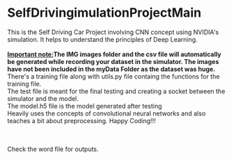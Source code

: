 # SelfDrivingimulationProjectMain
This is the Self Driving Car Project involving CNN concept using NVIDIA's simulation. It helps to understand the principles of Deep Learning.
<br><br><b><u>Important note:</u>The IMG images folder and the csv file will automatically be generated while recording your dataset in the simulator. The images have not been 
included in the myData Folder as the dataset was huge.</b><br>
There's a training file along with utils.py file containg the functions for the training file.<br>
The test file is meant for the final testing and creating a socket between the simulator and the model.<br>
The model.h5 file is the model generated after testing<br>
Heavily uses the concepts of convolutional neural networks and also teaches a bit about preprocessing. Happy Coding!!!

<br><br>Check the word file for outputs.
